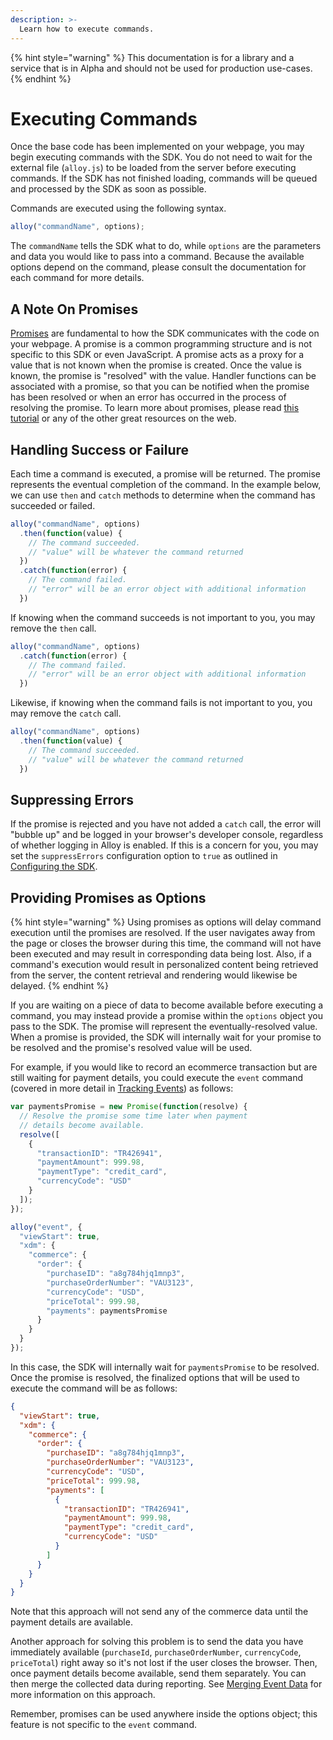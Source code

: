 ```yaml
---
description: >-
  Learn how to execute commands.
---
```


{% hint style="warning" %}
This documentation is for a library and a service that is in Alpha and should not be used for production use-cases. 
{% endhint %}

# Executing Commands

Once the base code has been implemented on your webpage, you may begin executing commands with the SDK. You do not need to wait for the external file \(`alloy.js`\) to be loaded from the server before executing commands. If the SDK has not finished loading, commands will be queued and processed by the SDK as soon as possible.

Commands are executed using the following syntax.

```javascript
alloy("commandName", options);
```

The `commandName` tells the SDK what to do, while `options` are the parameters and data you would like to pass into a command. Because the available options depend on the command, please consult the documentation for each command for more details.

## A Note On Promises

[Promises](https://developer.mozilla.org/en-US/docs/Web/JavaScript/Reference/Global_Objects/Promise) are fundamental to how the SDK communicates with the code on your webpage. A promise is a common programming structure and is not specific to this SDK or even JavaScript. A promise acts as a proxy for a value that is not known when the promise is created. Once the value is known, the promise is "resolved" with the value. Handler functions can be associated with a promise, so that you can be notified when the promise has been resolved or when an error has occurred in the process of resolving the promise. To learn more about promises, please read [this tutorial](https://javascript.info/promise-basics) or any of the other great resources on the web.
 

## Handling Success or Failure

Each time a command is executed, a promise will be returned. The promise represents the eventual completion of the command. In the example below, we can use `then` and `catch` methods to determine when the command has succeeded or failed.

```javascript
alloy("commandName", options)
  .then(function(value) {
    // The command succeeded.
    // "value" will be whatever the command returned
  })
  .catch(function(error) {
    // The command failed.
    // "error" will be an error object with additional information
  })
```

If knowing when the command succeeds is not important to you, you may remove the `then` call.

```javascript
alloy("commandName", options)
  .catch(function(error) {
    // The command failed.
    // "error" will be an error object with additional information
  })
```

Likewise, if knowing when the command fails is not important to you, you may remove the `catch` call.

```javascript
alloy("commandName", options)
  .then(function(value) {
    // The command succeeded.
    // "value" will be whatever the command returned
  })
```

## Suppressing Errors

If the promise is rejected and you have not added a `catch` call, the error will "bubble up" and be logged in your browser's developer console, regardless of whether logging in Alloy is enabled. If this is a concern for you, you may set the `suppressErrors` configuration option to `true` as outlined in [Configuring the SDK](configuring-the-sdk.md).

## Providing Promises as Options

{% hint style="warning" %}
Using promises as options will delay command execution until the promises are resolved. If the user navigates away from the page or closes the browser during this time, the command will not have been executed and may result in corresponding data being lost. Also, if a command's execution would result in personalized content being retrieved from the server, the content retrieval and rendering would likewise be delayed. 
{% endhint %}

If you are waiting on a piece of data to become available before executing a command, you may instead provide a promise within the `options` object you pass to the SDK. The promise will represent the eventually-resolved value. When a promise is provided, the SDK will internally wait for your promise to be resolved and the promise's resolved value will be used.

For example, if you would like to record an ecommerce transaction but are still waiting for payment details, you could execute the `event` command (covered in more detail in [Tracking Events](tracking-events.md)) as follows:

```javascript
var paymentsPromise = new Promise(function(resolve) {
  // Resolve the promise some time later when payment 
  // details become available.
  resolve([
    {
      "transactionID": "TR426941",
      "paymentAmount": 999.98,
      "paymentType": "credit_card",
      "currencyCode": "USD"
    }
  ]);
});

alloy("event", {
  "viewStart": true,
  "xdm": {
    "commerce": {
      "order": {
        "purchaseID": "a8g784hjq1mnp3",
        "purchaseOrderNumber": "VAU3123",
        "currencyCode": "USD",
        "priceTotal": 999.98,
        "payments": paymentsPromise
      }
    }
  }
});
```

In this case, the SDK will internally wait for `paymentsPromise` to be resolved. Once the promise is resolved, the finalized options that will be used to execute the command will be as follows:

```json
{
  "viewStart": true,
  "xdm": {
    "commerce": {
      "order": {
        "purchaseID": "a8g784hjq1mnp3",
        "purchaseOrderNumber": "VAU3123",
        "currencyCode": "USD",
        "priceTotal": 999.98,
        "payments": [
          {
            "transactionID": "TR426941",
            "paymentAmount": 999.98,
            "paymentType": "credit_card",
            "currencyCode": "USD"
          }
        ]
      }
    }
  }
}
```

Note that this approach will not send any of the commerce data until the payment details are available.

Another approach for solving this problem is to send the data you have immediately available (`purchaseId`, `purchaseOrderNumber`, `currencyCode`, `priceTotal`) right away so it's not lost if the user closes the browser. Then, once payment details become available, send them separately. You can then merge the collected data during reporting. See [Merging Event Data](merging-event-data.md) for more information on this approach. 

Remember, promises can be used anywhere inside the options object; this feature is not specific to the `event` command.
